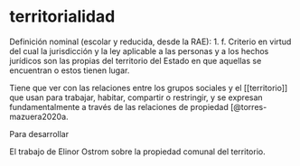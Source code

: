 # territorialidad
Definición nominal (escolar y reducida, desde la RAE): 1. f. Criterio en virtud del cual la jurisdicción y la ley aplicable a las personas y a los hechos jurídicos son las propias del territorio del Estado en que aquellas se encuentran o estos tienen lugar.

Tiene que ver con las relaciones entre los grupos sociales y el [[territorio]] que usan para trabajar, habitar, compartir o restringir, y se expresan fundamentalmente a través de las relaciones de propiedad [@torres-mazuera2020a.

Para desarrollar

El trabajo de Elinor Ostrom sobre la propiedad comunal del territorio.
